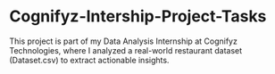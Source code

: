 # Cognifyz-Intership-Project-Tasks
This project is part of my Data Analysis Internship at Cognifyz Technologies, where I analyzed a real-world restaurant dataset (Dataset.csv) to extract actionable insights.
